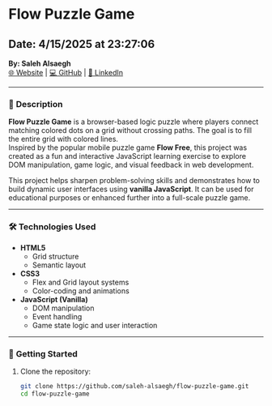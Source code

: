 # Flow Puzzle Game

## Date: 4/15/2025 at 23:27:06

**By: Saleh Alsaegh**  
[🌐 Website](https://bold.pro/my/saleh-alsaegh-resume/585r) | [💻 GitHub](https://github.com/saleh-alsaegh) | [🔗 LinkedIn](www.linkedin.com/in/saleh-m-alsaegh-77854780)

---

### 📄 **Description**

**Flow Puzzle Game** is a browser-based logic puzzle where players connect matching colored dots on a grid without crossing paths. The goal is to fill the entire grid with colored lines.  
Inspired by the popular mobile puzzle game **Flow Free**, this project was created as a fun and interactive JavaScript learning exercise to explore DOM manipulation, game logic, and visual feedback in web development.

This project helps sharpen problem-solving skills and demonstrates how to build dynamic user interfaces using **vanilla JavaScript**. It can be used for educational purposes or enhanced further into a full-scale puzzle game.

---

### 🛠️ **Technologies Used**

- **HTML5**
  - Grid structure
  - Semantic layout
- **CSS3**
  - Flex and Grid layout systems
  - Color-coding and animations
- **JavaScript (Vanilla)**
  - DOM manipulation
  - Event handling
  - Game state logic and user interaction

---

### 🚀 **Getting Started**

1. Clone the repository:
   ```bash
   git clone https://github.com/saleh-alsaegh/flow-puzzle-game.git
   cd flow-puzzle-game
   ```
